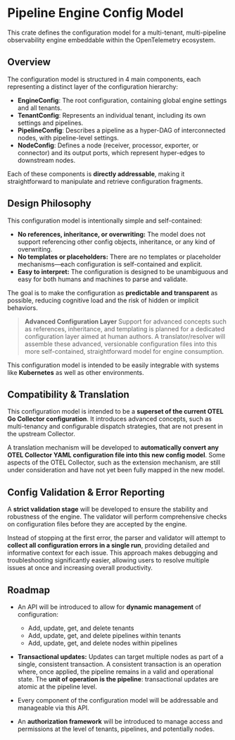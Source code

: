# Pipeline Engine Config Model

This crate defines the configuration model for a multi-tenant, multi-pipeline
observability engine embeddable within the OpenTelemetry ecosystem.

## Overview

The configuration model is structured in 4 main components, each representing a
distinct layer of the configuration hierarchy:

- **EngineConfig**: The root configuration, containing global engine settings
  and all tenants.
- **TenantConfig**: Represents an individual tenant, including its own settings
  and pipelines.
- **PipelineConfig**: Describes a pipeline as a hyper-DAG of interconnected
  nodes, with pipeline-level settings.
- **NodeConfig**: Defines a node (receiver, processor, exporter, or connector)
  and its output ports, which represent hyper-edges to downstream nodes.

Each of these components is **directly addressable**, making it straightforward
to manipulate and retrieve configuration fragments.

## Design Philosophy

This configuration model is intentionally simple and self-contained:

- **No references, inheritance, or overwriting:** The model does not support
  referencing other config objects, inheritance, or any kind of overwriting.
- **No templates or placeholders:** There are no templates or placeholder
  mechanisms—each configuration is self-contained and explicit.
- **Easy to interpret:** The configuration is designed to be unambiguous and
  easy for both humans and machines to parse and validate.

The goal is to make the configuration as **predictable and transparent** as
possible, reducing cognitive load and the risk of hidden or implicit behaviors.

> **Advanced Configuration Layer** Support for advanced concepts such as
> references, inheritance, and templating is planned for a dedicated
> configuration layer aimed at human authors. A translator/resolver will
> assemble these advanced, versionable configuration files into this more
> self-contained, straightforward model for engine consumption.

This configuration model is intended to be easily integrable with systems like
**Kubernetes** as well as other environments.

## Compatibility & Translation

This configuration model is intended to be a **superset of the current OTEL Go
Collector configuration**. It introduces advanced concepts, such as
multi-tenancy and configurable dispatch strategies, that are not present in the
upstream Collector.

A translation mechanism will be developed to **automatically convert any OTEL
Collector YAML configuration file into this new config model**.
Some aspects of the OTEL Collector, such as the extension mechanism, are still
under consideration and have not yet been fully mapped in the new model.

## Config Validation & Error Reporting

A **strict validation stage** will be developed to ensure the stability and
robustness of the engine. The validator will perform comprehensive checks on
configuration files before they are accepted by the engine.

Instead of stopping at the first error, the parser and validator will attempt to
**collect all configuration errors in a single run**, providing detailed and
informative context for each issue. This approach makes debugging and
troubleshooting significantly easier, allowing users to resolve multiple issues
at once and increasing overall productivity.

## Roadmap

- An API will be introduced to allow for **dynamic management** of
  configuration:

  - Add, update, get, and delete tenants
  - Add, update, get, and delete pipelines within tenants
  - Add, update, get, and delete nodes within pipelines

- **Transactional updates:**
  Updates can target multiple nodes as part of a single, consistent
  transaction.
  A consistent transaction is an operation where, once applied, the pipeline
  remains in a valid and operational state. The **unit of operation is the
  pipeline**: transactional updates are atomic at the pipeline level.

- Every component of the configuration model will be addressable and manageable
  via this API.

- An **authorization framework** will be introduced to manage access and
  permissions at the level of tenants, pipelines, and potentially nodes.
